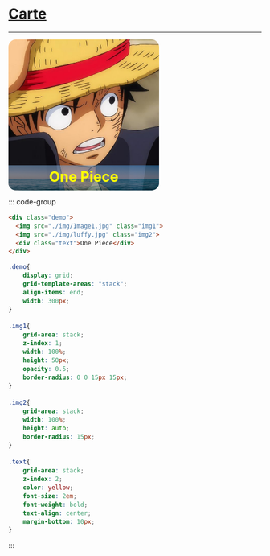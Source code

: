 # [Carte](readme)

----------
  

<div class="demo">
  <img src="./img/Image1.jpg" class="img1">
  <img src="./img/luffy.jpg" class="img2">
  <div class="text">One Piece</div>
</div>


::: code-group

```html []
<div class="demo">
  <img src="./img/Image1.jpg" class="img1">
  <img src="./img/luffy.jpg" class="img2">
  <div class="text">One Piece</div>
</div>
```

```css []
.demo{
    display: grid;
    grid-template-areas: "stack";
    align-items: end;
    width: 300px;
}

.img1{
    grid-area: stack;
    z-index: 1;
    width: 100%;
    height: 50px;
    opacity: 0.5;
    border-radius: 0 0 15px 15px;
}

.img2{
    grid-area: stack;
    width: 100%;
    height: auto;
    border-radius: 15px;
}

.text{
    grid-area: stack;
    z-index: 2;
    color: yellow;
    font-size: 2em;
    font-weight: bold;
    text-align: center;
    margin-bottom: 10px;
}
```

:::

<style>
.demo{
    display: grid;
    grid-template-areas: "stack";
    align-items: end;
    width: 300px;
}

.img1{
    grid-area: stack;
    z-index: 1;
    width: 100%;
    height: 50px;
    opacity: 0.5;
    border-radius: 0 0 15px 15px;
}

.img2{
    grid-area: stack;
    width: 100%;
    height: auto;
    border-radius: 15px;
}

.text{
    grid-area: stack;
    z-index: 2;
    color: yellow;
    font-size: 2em;
    font-weight: bold;
    text-align: center;
    margin-bottom: 10px;
}

</style>
